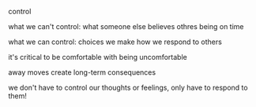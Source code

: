 
control

what we can't control:
what someone else believes
othres being on time

what we can control:
choices we make
how we respond to others

it's critical to be comfortable with being uncomfortable

away moves create long-term consequences

we don't have to control our thoughts or feelings, only have to respond to them!
